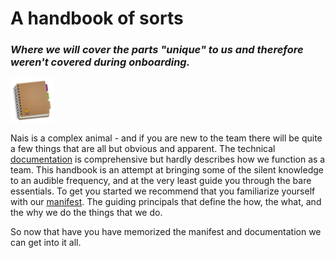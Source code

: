 
# A handbook of sorts

### _Where we will cover the parts "unique" to us and therefore weren't covered during onboarding._

<p align="left">
  <img width="70" height="70" src="assets/nais-handbook.png">
</p>

Nais is a complex animal - and if you are new to the team there will be quite a few things that are all but obvious and apparent.
The technical [documentation](https://doc.nais.io) is comprehensive but hardly describes how we function as a team.
This handbook is an attempt at bringing some of the silent knowledge to an audible frequency, and at the very least guide you through the bare essentials.
To get you started we recommend that you familiarize yourself with our [manifest](welcome/nais-manifest-eng.md).
The guiding principals that define the how, the what, and the why we do the things that we do. 

So now that have you have memorized the manifest and documentation we can get into it all.

